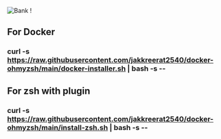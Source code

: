 ![Bank !](https://images.unsplash.com/photo-1661856607957-32059f8428b2?ixlib=rb-1.2.1&ixid=MnwxMjA3fDB8MHxwaG90by1wYWdlfHx8fGVufDB8fHx8&auto=format&fit=crop&w=2070&q=80 "Bank")

## For Docker 
### curl -s **https://raw.githubusercontent.com/jakkreerat2540/docker-ohmyzsh/main/docker-installer.sh** | bash -s --

## For zsh with plugin 

### curl -s **https://raw.githubusercontent.com/jakkreerat2540/docker-ohmyzsh/main/install-zsh.sh** | bash -s --
